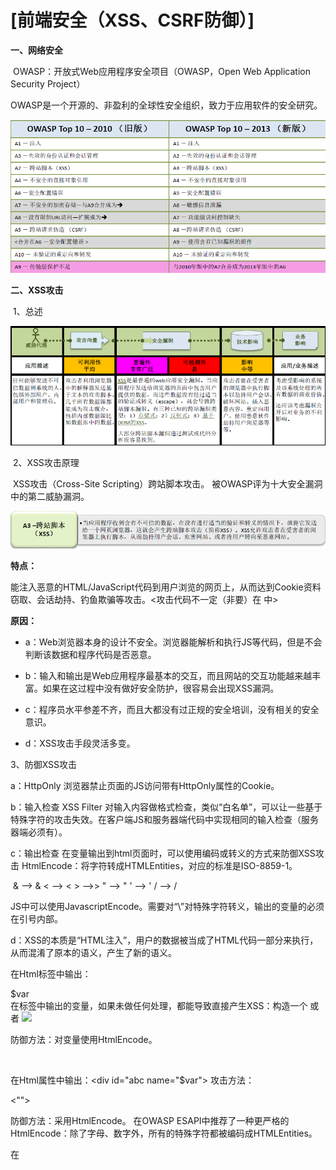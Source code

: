# [前端安全（XSS、CSRF防御）]



**一、网络安全**

​       OWASP：开放式Web应用程序安全项目（OWASP，Open Web Application Security Project）

​       OWASP是一个开源的、非盈利的全球性安全组织，致力于应用软件的安全研究。

![img](..\assets\747158-20161111221231655-601249476.png)

**二、XSS攻击**

​      1、总述

 ![img](..\assets\747158-20161111221245967-1510484644.png)

​      2、XSS攻击原理

​           XSS攻击（Cross-Site Scripting）跨站脚本攻击。 被OWASP评为十大安全漏洞中的第二威胁漏洞。

![img](..\assets\747158-20161111221256139-2146140754.png)

**特点：**

能注入恶意的HTML/JavaScript代码到用户浏览的网页上，从而达到Cookie资料窃取、会话劫持、钓鱼欺骗等攻击。<攻击代码不一定（非要）在 <script></script> 中>

**原因：**

- a：Web浏览器本身的设计不安全。浏览器能解析和执行JS等代码，但是不会判断该数据和程序代码是否恶意。
- b：输入和输出是Web应用程序最基本的交互，而且网站的交互功能越来越丰富。如果在这过程中没有做好安全防护，很容易会出现XSS漏洞。

- c：程序员水平参差不齐，而且大都没有过正规的安全培训，没有相关的安全意识。

- d：XSS攻击手段灵活多变。




3、防御XSS攻击       

a：HttpOnly    浏览器禁止页面的JS访问带有HttpOnly属性的Cookie。

b：输入检查 XSS Filter     对输入内容做格式检查，类似“白名单”，可以让一些基于特殊字符的攻击失效。在客户端JS和服务器端代码中实现相同的输入检查（服务器端必须有）。

c：输出检查     在变量输出到html页面时，可以使用编码或转义的方式来防御XSS攻击  HtmlEncode：将字符转成HTMLEntities，对应的标准是ISO-8859-1。

​                                  &  --> &amp;   < --> &lt;    > -->&gt;    " --> &quot;    ' --> &#x27;     / --> &#x2F;

JS中可以使用JavascriptEncode。需要对“\”对特殊字符转义，输出的变量的必须在引号内部。

d：XSS的本质是“HTML注入”，用户的数据被当成了HTML代码一部分来执行，从而混淆了原本的语义，产生了新的语义。



在Html标签中输出：<div>$var</div>  在标签中输出的变量，如果未做任何处理，都能导致直接产生XSS：构造一个<script>标签，或者是任何能够产生脚本执行的方式：<div><script>alert(/XSS/)</script></div>  或者  <a href=# ><img src=# onerror=alert(1) /></a>

防御方法：对变量使用HtmlEncode。

​          

在Html属性中输出：<div id="abc name="$var"></div> 攻击方法：<div id="abc" name=""><script>alert(/XSS/)</script><""></div>

防御方法：采用HtmlEncode。  在OWASP ESAPI中推荐了一种更严格的HtmlEncode：除了字母、数字外，所有的特殊字符都被编码成HTMLEntities。

 

在<script>标签中输出：<script>var x = "";alert(/XSS/);//";<script>

防御方法：使用JavascriptEncode。

 

在事件中输出：与在<script>标签中输出类似：<a href=# onclick="funcA('');alert(/XSS/);//')">test</a>

防御方法：使用JavascriptEncode。

 

在CSS中输出：方式多样

防御方法：尽可能禁止用户可控制的变量在"<style>标签"、"html标签的style属性"、"CSS文件"中输出。如果一定有此需求，则推荐使用 OWASP ESAPI 中的encodeForCSS()函数。除了字母、数字外的所有字符都被编码成十六进制形式“\uHH”。

 

在地址中输出：比较复杂。一般是在URL的path(路径)或者search(参数)中输出，使用URLEncode即可。

                <a href="http://www.evil.com/?test=$var">test</a>   -->  <a href="http://www.evil.com/?test=" onclick=alert(1)"" >test</a>

整个URL都被用户完全控制时，URL的Protocal(http://) 和Host (www.evil.com)部分不能使用URLEncode，可能会构造伪协议实施攻击：

                <a href="$var"></a>   -->   <a href="javascript:alert(1);"></a>

防御方法：先检查变量是否以”http“开头（如果不是则自动添加），以保证不会出现伪协议类的XSS攻击。在此之后，再对变量进行URLEncode。

 

 e：处理富文本   网站允许用户提交一些自定义的HTML代码，称之为”富文本“。比如用户在论坛里发帖，帖子的内容有图片、视频、表格等，这些”富文本“的效果都需要通过HTML代码来实现。

防御方法：与输入检查的思路一致。使用"XSS Filter"：“事件”应该被严格禁止；一些危险的标签：<iframe>、<script>、<base>、<form>等也应严格禁止；在标签、属性、事件的选择上，应该使用白名单，避免使用黑名单。比如，只允许<a>、<img>、<div>等比较“安全”的标签存在。可使用一些开源项目：Anti-Samy 是OWASP上的一个开源项目，可使用于Java、.NET等。  HTMLPurify可使用于PHP中。

 

f：防御DOM Based XSS    如果是输出到事件或脚本，要做一次javascriptEncode；如果是输出到HTML内容或者属性，要做一次HtmlEncode。

 

处理XSS注入的时候，不仅仅要转义或删除特殊的 HTML 标记和符号，如尖括号<>，如script，如iframe等，还需要过滤 JavaScript 事件所涉及的大量属性，前端一般使用XSS Filter 设置“白名单”。过滤的事件大致如下：

| **属性**    | **当以下情况发生时，出现此事件** |
| ----------- | -------------------------------- |
| onabort     | 图像加载被中断                   |
| onblur      | 元素失去焦点                     |
| onchange    | 用户改变域的内容                 |
| onclick     | 鼠标点击某个对象                 |
| ondblclick  | 鼠标双击某个对象                 |
| onerror     | 当加载文档或图像时发生某个错误   |
| onfocus     | 元素获得焦点                     |
| onkeydown   | 某个键盘的键被按下               |
| onkeypress  | 某个键盘的键被按下或按住         |
| onkeyup     | 某个键盘的键被松开               |
| onload      | 某个页面或图像被完成加载         |
| onmousedown | 某个鼠标按键被按下               |
| onmousemove | 鼠标被移动                       |
| onmouseout  | 鼠标从某元素移开                 |
| onmouseover | 鼠标被移到某元素之上             |
| onmouseup   | 某个鼠标按键被松开               |
| onreset     | 重置按钮被点击                   |
| onresize    | 窗口或框架被调整尺寸             |
| onselect    | 文本被选定                       |
| onsubmit    | 提交按钮被点击                   |
| onunload    | 用户退出页面                     |

**三、CSRF攻击**

 

​      1、总述

![img](..\assets\747158-20161111221315952-1917835162.png)

​     2、攻击原理

![img](..\assets\747158-20161111221327358-1981472458.png)

CSRF攻击跨站请求伪造。 本质：重要操作的所有参数都是可以被攻击者猜测到的。攻击者预测出URL的所有参数与参数值，才能成功地构造一个伪造的请求。        

3、防御CSRF攻击

**防御方法：**  验证码、  Referer Check 检查请求是否来自合法的源（可被伪造）。

**通用方法：**Token   使用Anti-CSRF Token   在URL中保持原参数不变，新增一个参数Token。Token的值是随机的（必须使用足够安全的随机数生成算法，或者采用真随机数生成器），其为用户与服务器所共同持有，可以放在用户的Session中，或者浏览器的Cookie中。 注意保密，尽量把Token放在表单中（构造一个隐藏的input元素），以POST提交，避免Token泄露。 

 **服务端的CSRF方式方法很多样，但总的思想都是一致的，就是在客户端页面增加伪随机数。**

- 通过 referer、token 或者 验证码 来检测用户提交。
- 尽量不要在页面的链接中暴露用户隐私信息。
- 对于用户修改删除等操作最好都使用post 操作 。
- 避免全站通用的cookie，严格设置cookie的域。
- Cookie Hashing(所有表单都包含同一个伪随机值)：
- One-Time Tokens(不同的表单包含一个不同的伪随机值)

 注意：如果网站有XSS漏洞或者一些跨域漏洞，可能导致Token泄露。 

在XSS攻击下，读取Token值，然后再构造出一个合法的请求，可以称为：XSRF。

下图简单阐述了CSRF攻击的思想：

![img](..\assets\2009040916453171.jpg)

从上图可以看出，要完成一次CSRF攻击，受害者必须依次完成两个步骤：

　　1.登录受信任网站A，并在本地生成Cookie。

　　2.在不登出A的情况下，访问危险网站B。

　　看到这里，你也许会说：“如果我不满足以上两个条件中的一个，我就不会受到CSRF的攻击”。是的，确实如此，但你不能保证以下情况不会发生：

　　1.你不能保证你登录了一个网站后，不再打开一个tab页面并访问另外的网站。

　　2.你不能保证你关闭浏览器了后，你本地的Cookie立刻过期，你上次的会话已经结束。（事实上，关闭浏览器不能结束一个会话，但大多数人都会错误的认为关闭浏览器就等于退出登录/结束会话了......）

　　3.上图中所谓的攻击网站，可能是一个存在其他漏洞的可信任的经常被人访问的网站。

**四、HTML5安全**  

​        HTML5新增的一些标签和属性，使XSS攻击产生了新的变化，如果原来的XSS Filter是用的“黑名单”，就会导致攻击者用HTML5新增的标签来进行攻击，如果用的“白名单”，这方面的隐患就会少一些。

**五、常见前端框架对XSS攻击的防范**    

React 默认会转义所有字符串。

AngularJS    使用AngularJS中的SCE来防御XSS攻击。

**六、Web安全扫描器** 

商业软件：IBM Rational Appscan、WebInspect、Acunetix WVS

免费软件：W3AF、SkipFish